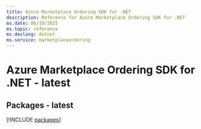 ```yaml
---
title: Azure Marketplace Ordering SDK for .NET
description: Reference for Azure Marketplace Ordering SDK for .NET
ms.date: 06/19/2025
ms.topic: reference
ms.devlang: dotnet
ms.service: marketplaceordering
---
```

# Azure Marketplace Ordering SDK for .NET - latest
## Packages - latest
[!INCLUDE [packages](marketplace-ordering-index.md)]